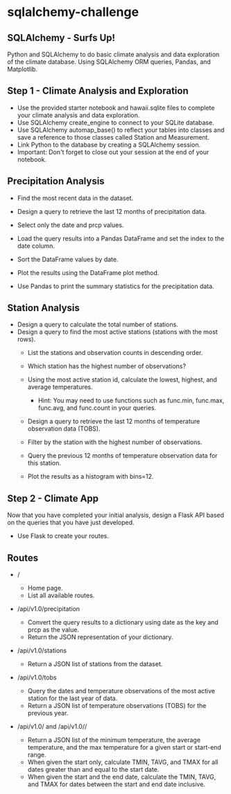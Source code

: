 # sqlalchemy-challenge

## SQLAlchemy - Surfs Up!
Python and SQLAlchemy to do basic climate analysis and data exploration of the climate database. Using SQLAlchemy ORM queries, Pandas, and Matplotlib.


## Step 1 - Climate Analysis and Exploration
- Use the provided starter notebook and hawaii.sqlite files to complete your climate analysis and data exploration.
- Use SQLAlchemy create_engine to connect to your SQLite database.
- Use SQLAlchemy automap_base() to reflect your tables into classes and save a reference to those classes called Station and Measurement.
- Link Python to the database by creating a SQLAlchemy session.
- Important: Don't forget to close out your session at the end of your notebook.

## Precipitation Analysis
- Find the most recent data in the dataset.
- Design a query to retrieve the last 12 months of precipitation data.
- Select only the date and prcp values.
- Load the query results into a Pandas DataFrame and set the index to the date column.
- Sort the DataFrame values by date.
- Plot the results using the DataFrame plot method.


- Use Pandas to print the summary statistics for the precipitation data.

## Station Analysis
- Design a query to calculate the total number of stations.
- Design a query to find the most active stations (stations with the most rows).
  - List the stations and observation counts in descending order.
  - Which station has the highest number of observations?
  - Using the most active station id, calculate the lowest, highest, and average temperatures.
  
      - Hint: You may need to use functions such as func.min, func.max, func.avg, and func.count in your queries.

  - Design a query to retrieve the last 12 months of temperature observation data (TOBS).
  - Filter by the station with the highest number of observations.
  - Query the previous 12 months of temperature observation data for this station.
  - Plot the results as a histogram with bins=12.



## Step 2 - Climate App

Now that you have completed your initial analysis, design a Flask API based on the queries that you have just developed.

- Use Flask to create your routes.

## Routes
- /
  - Home page.
  - List all available routes.

- /api/v1.0/precipitation
  - Convert the query results to a dictionary using date as the key and prcp as the value.
  - Return the JSON representation of your dictionary.

- /api/v1.0/stations
  - Return a JSON list of stations from the dataset.

- /api/v1.0/tobs
  - Query the dates and temperature observations of the most active station for the last year of data.
  - Return a JSON list of temperature observations (TOBS) for the previous year.

- /api/v1.0/<start> and /api/v1.0/<start>/<end>
  - Return a JSON list of the minimum temperature, the average temperature, and the max temperature for a given start or start-end range.
  - When given the start only, calculate TMIN, TAVG, and TMAX for all dates greater than and equal to the start date.
  - When given the start and the end date, calculate the TMIN, TAVG, and TMAX for dates between the start and end date inclusive.

